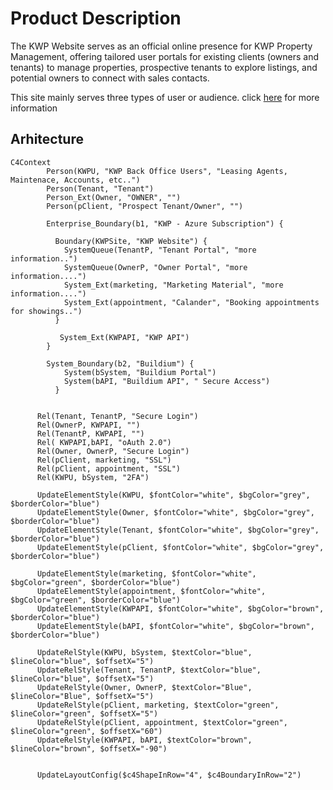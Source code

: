 # Product Description
The KWP Website serves as an official online presence for KWP Property Management, offering tailored user portals for existing clients (owners and tenants) to manage properties, prospective tenants to explore listings, and potential owners to connect with sales contacts.

This site mainly serves three types of user or audience.
click [here](https://gridchef.atlassian.net/wiki/spaces/KWP/overview) for more information 

## Arhitecture
```mermaid
C4Context
        Person(KWPU, "KWP Back Office Users", "Leasing Agents, Maintenace, Accounts, etc..")
        Person(Tenant, "Tenant")
        Person_Ext(Owner, "OWNER", "")
        Person(pClient, "Prospect Tenant/Owner", "")
        
        Enterprise_Boundary(b1, "KWP - Azure Subscription") {

          Boundary(KWPSite, "KWP Website") {
            SystemQueue(TenantP, "Tenant Portal", "more information..")
            SystemQueue(OwnerP, "Owner Portal", "more information....")
            System_Ext(marketing, "Marketing Material", "more information....")
            System_Ext(appointment, "Calander", "Booking appointments for showings..")
          }

           System_Ext(KWPAPI, "KWP API")
        }

        System_Boundary(b2, "Buildium") {
            System(bSystem, "Buildium Portal")
            System(bAPI, "Buildium API", " Secure Access")
          }

  
      Rel(Tenant, TenantP, "Secure Login")
      Rel(OwnerP, KWPAPI, "")
      Rel(TenantP, KWPAPI, "")
      Rel( KWPAPI,bAPI, "oAuth 2.0")
      Rel(Owner, OwnerP, "Secure Login")
      Rel(pClient, marketing, "SSL")
      Rel(pClient, appointment, "SSL")
      Rel(KWPU, bSystem, "2FA")
    
      UpdateElementStyle(KWPU, $fontColor="white", $bgColor="grey", $borderColor="blue")
      UpdateElementStyle(Owner, $fontColor="white", $bgColor="grey", $borderColor="blue")
      UpdateElementStyle(Tenant, $fontColor="white", $bgColor="grey", $borderColor="blue")
      UpdateElementStyle(pClient, $fontColor="white", $bgColor="grey", $borderColor="blue")
      
      UpdateElementStyle(marketing, $fontColor="white", $bgColor="green", $borderColor="blue")
      UpdateElementStyle(appointment, $fontColor="white", $bgColor="green", $borderColor="blue")
      UpdateElementStyle(KWPAPI, $fontColor="white", $bgColor="brown", $borderColor="blue")
      UpdateElementStyle(bAPI, $fontColor="white", $bgColor="brown", $borderColor="blue")

      UpdateRelStyle(KWPU, bSystem, $textColor="blue", $lineColor="blue", $offsetX="5")
      UpdateRelStyle(Tenant, TenantP, $textColor="blue", $lineColor="blue", $offsetX="5")
      UpdateRelStyle(Owner, OwnerP, $textColor="Blue", $lineColor="Blue", $offsetX="5")
      UpdateRelStyle(pClient, marketing, $textColor="green", $lineColor="green", $offsetX="5")
      UpdateRelStyle(pClient, appointment, $textColor="green", $lineColor="green", $offsetX="60")
      UpdateRelStyle(KWPAPI, bAPI, $textColor="brown", $lineColor="brown", $offsetX="-90")
      

      UpdateLayoutConfig($c4ShapeInRow="4", $c4BoundaryInRow="2")

```